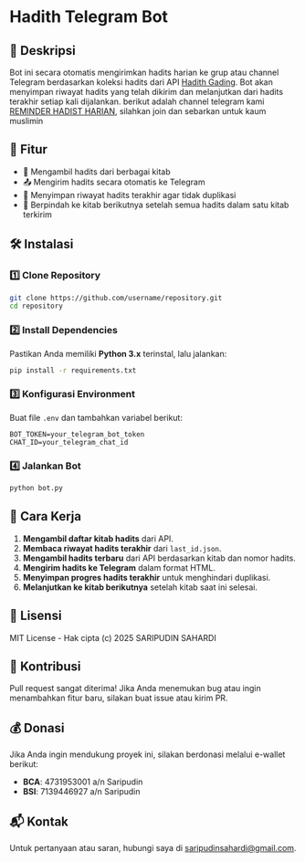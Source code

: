 # Hadith Telegram Bot

## 📌 Deskripsi
Bot ini secara otomatis mengirimkan hadits harian ke grup atau channel Telegram berdasarkan koleksi hadits dari API [Hadith Gading](https://api.hadith.gading.dev). Bot akan menyimpan riwayat hadits yang telah dikirim dan melanjutkan dari hadits terakhir setiap kali dijalankan. berikut adalah channel telegram kami [REMINDER HADIST HARIAN](https://t.me/dailyhadistrm), silahkan join dan sebarkan untuk kaum muslimin

## 🚀 Fitur
- 📖 Mengambil hadits dari berbagai kitab
- 📤 Mengirim hadits secara otomatis ke Telegram
- 📝 Menyimpan riwayat hadits terakhir agar tidak duplikasi
- 🔄 Berpindah ke kitab berikutnya setelah semua hadits dalam satu kitab terkirim

## 🛠 Instalasi
### 1️⃣ Clone Repository
```sh
git clone https://github.com/username/repository.git
cd repository
```

### 2️⃣ Install Dependencies
Pastikan Anda memiliki **Python 3.x** terinstal, lalu jalankan:
```sh
pip install -r requirements.txt
```

### 3️⃣ Konfigurasi Environment
Buat file `.env` dan tambahkan variabel berikut:
```env
BOT_TOKEN=your_telegram_bot_token
CHAT_ID=your_telegram_chat_id
```

### 4️⃣ Jalankan Bot
```sh
python bot.py
```

## 🔧 Cara Kerja
1. **Mengambil daftar kitab hadits** dari API.
2. **Membaca riwayat hadits terakhir** dari `last_id.json`.
3. **Mengambil hadits terbaru** dari API berdasarkan kitab dan nomor hadits.
4. **Mengirim hadits ke Telegram** dalam format HTML.
5. **Menyimpan progres hadits terakhir** untuk menghindari duplikasi.
6. **Melanjutkan ke kitab berikutnya** setelah kitab saat ini selesai.

## 📜 Lisensi
MIT License - Hak cipta (c) 2025 SARIPUDIN SAHARDI

## 🤝 Kontribusi
Pull request sangat diterima! Jika Anda menemukan bug atau ingin menambahkan fitur baru, silakan buat issue atau kirim PR.

## 💰 Donasi
Jika Anda ingin mendukung proyek ini, silakan berdonasi melalui e-wallet berikut:
- **BCA**: 4731953001 a/n Saripudin
- **BSI**: 7139446927 a/n Saripudin

## 📬 Kontak
Untuk pertanyaan atau saran, hubungi saya di [saripudinsahardi@gmail.com](mailto:saripudinsahardi@gmail.com).

